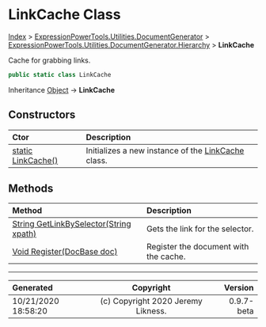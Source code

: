 ﻿# LinkCache Class

[Index](../index.md) > [ExpressionPowerTools.Utilities.DocumentGenerator](ExpressionPowerTools.Utilities.DocumentGenerator.a.md) > [ExpressionPowerTools.Utilities.DocumentGenerator.Hierarchy](ExpressionPowerTools.Utilities.DocumentGenerator.Hierarchy.n.md) > **LinkCache**

Cache for grabbing links.

```csharp
public static class LinkCache
```

Inheritance [Object](https://docs.microsoft.com/dotnet/api/system.object) → **LinkCache**

## Constructors

| Ctor | Description |
| :-- | :-- |
| [static LinkCache()](ExpressionPowerTools.Utilities.DocumentGenerator.Hierarchy.LinkCache.ctor.md#static-linkcache) | Initializes a new instance of the [LinkCache](ExpressionPowerTools.Utilities.DocumentGenerator.Hierarchy.LinkCache.cs.md) class. |
## Methods

| Method | Description |
| :-- | :-- |
| [String GetLinkBySelector(String xpath)](ExpressionPowerTools.Utilities.DocumentGenerator.Hierarchy.LinkCache.GetLinkBySelector.m.md) | Gets the link for the selector. |
| [Void Register(DocBase doc)](ExpressionPowerTools.Utilities.DocumentGenerator.Hierarchy.LinkCache.Register.m.md) | Register the document with the cache. |

---

| Generated | Copyright | Version |
| :-- | :-: | --: |
| 10/21/2020 18:58:20 | (c) Copyright 2020 Jeremy Likness. | 0.9.7-beta |
